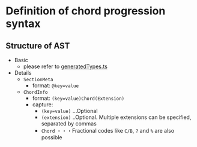 # Definition of chord progression syntax

## Structure of AST

- Basic
  - please refer to [generatedTypes.ts](../../generatedTypes.ts)
- Details
  - `SectionMeta`
    - format: `@key=value`
  - `ChordInfo`
    - format: `(key=value)Chord(Extension)`
    - capture:
      - `(key=value)` ...Optional
      - `(extension)` ..Optional. Multiple extensions can be specified, separated by commas
      - `Chord` ・・・Fractional codes like `C/B`, `?` and `%` are also possible
